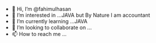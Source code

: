 - 👋 Hi, I’m @fahimulhasan
- 👀 I’m interested in ...JAVA but By Nature I am accountant
- 🌱 I’m currently learning ...JAVA
- 💞️ I’m looking to collaborate on ...
- 📫 How to reach me ...

<!---
fahimulhasan/fahimulhasan is a ✨ special ✨ repository because its `README.md` (this file) appears on your GitHub profile.
You can click the Preview link to take a look at your changes.
--->
